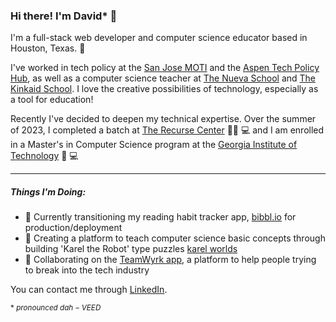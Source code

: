 ### Hi there! I'm David* 👋
I'm a full-stack web developer and computer science educator based in Houston, Texas. 🤠

I've worked in tech policy at the [San Jose MOTI](https://www.motisanjose.org/) and the [Aspen Tech Policy Hub](https://www.aspentechpolicyhub.org/), as well as a computer science teacher at [The Nueva School](https://www.nuevaschool.org/) and [The Kinkaid School](https://www.kinkaid.org/). I love the creative possibilities of technology, especially as a tool for education! 

Recently I've decided to deepen my technical expertise. Over the summer of 2023, I completed a batch at [The Recurse Center](https://www.recurse.com/) 🏋️‍♂️ 💻  and I am enrolled in a Master's in Computer Science program at the [Georgia Institute of Technology](https://omscs.gatech.edu/) 🐝 💻

---

##### Things I'm Doing:


- 📖 Currently transitioning my reading habit tracker app, [bibbl.io](https://github.com/dalbanhi/bibbl.io) for production/deployment
- 🔨 Creating a platform to teach computer science basic concepts through building 'Karel the Robot' type puzzles [karel worlds](https://github.com/dalbanhi/karel-worlds)
- 🌱 Collaborating on the [TeamWyrk app](https://github.com/noscenthairspray/Teamwyrk), a platform to help people trying to break into the tech industry

You can contact me through [LinkedIn](https://www.linkedin.com/in/david-alb%C3%A1n-hidalgo/).
<!--
**dalbanhi/dalbanhi** is a ✨ _special_ ✨ repository because its `README.md` (this file) appears on your GitHub profile.

Here are some ideas to get you started:

- 🔭 I’m currently working on ...
- 🌱 I’m currently learning ...
- 👯 I’m looking to collaborate on ...
- 🤔 I’m looking for help with ...
- 💬 Ask me about ...
- 📫 How to reach me: ...
- 😄 Pronouns: ...
- ⚡ Fun fact: ...
-->

$_{*\ pronounced\ dah-VEED }$
